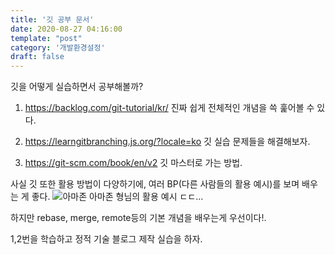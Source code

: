 ```yaml
---
title: '깃 공부 문서'
date: 2020-08-27 04:16:00
template: "post"
category: '개발환경설정'
draft: false
---
```

깃을 어떻게 실습하면서 공부해볼까?

1. https://backlog.com/git-tutorial/kr/
진짜 쉽게 전체적인 개념을 쓱 훑어볼 수 있다.

2. https://learngitbranching.js.org/?locale=ko
깃 실습 문제들을 해결해보자.

3. https://git-scm.com/book/en/v2
깃 마스터로 가는 방법.

사실 깃 또한 활용 방법이 다양하기에, 여러 BP(다른 사람들의 활용 예시)를 보며 배우는 게 좋다.
![아마존](/images/git/git_020530.png)
아마존 형님의 활용 예시 ㄷㄷ...

하지만 rebase, merge, remote등의 기본 개념을 배우는게 우선이다!.

1,2번을 학습하고 정적 기술 블로그 제작 실습을 하자.